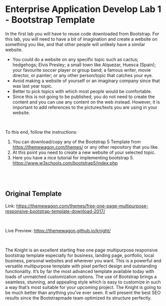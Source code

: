 # Enterprise Application Develop Lab 1 - Bootstrap Template
In the first lab you will have to reuse code downloaded from Bootstrap.
For this lab, you will need to have a bit of imagination and create a website on something
you like, and that other people will unlikely have a similar website.
- You could do a website on any specific topic such as cactus; hedgehogs; Elvis Presley;
a small town like Alquezar, Huesca (Spain); your favourite soccer player or group band;
a famous writer, movie director, or painter; or any other person/topic that catches your
eye.
- Avoid making a website of yourself or an imaginary company since that was last year
topic.
- Better to pick topics with which most people would be comfortable.
- Since this is not going to be published, you do not need to create the content and you
can use any content on the web instead. However, it is important to add references to
the pictures/texts you are using in your website.

</br>

To this end, follow the instructions:
1. You can download/copy any of the Bootstrap 5 Template from
https://themewagon.com/themes/ or any other repository that you like.
2. At this point you need to create a new website of your selected topic.
3. Here you have a nice tutorial for implementing bootstrap 5.
https://www.w3schools.com/bootstrap5/index.php

</br></br>

## Original Template
Link: https://themewagon.com/themes/free-one-page-multipurpose-responsive-bootstrap-template-download-2017/

</br>

Live Preview: https://themewagon.github.io/knight/ 

</br>

The Knight is an excellent starting free one page multipurpose responsive bootstrap template especially for business, landing page, portfolio, local business, personal websites and wherever you want. This is a powerful and versatile multipurpose template with pixel perfect design and outstanding functionality. It’s by far the most advanced template available today with loads of unmatched customization options. The use of Bootstrap brings a seamless, stunning, and appealing style which is easy to customize in such a way that’s most suitable for your upcoming project. The Knight is going to be much better than anything you’ve ever seen. It will present the best SEO results since the Bootstrapmade team optimized its structure perfectly.



